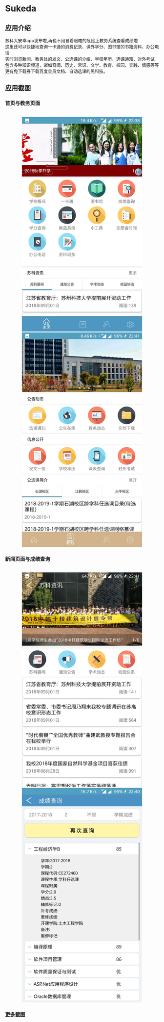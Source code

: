 # Sukeda

## 应用介绍
苏科大安卓app发布啦,再也不用冒着眼瞎的危险上教务系统查看成绩啦<br>
这里还可以快捷地查询一卡通的消费记录、课外学分、图书馆的书籍资料、办公电话<br>
实时浏览新闻、教务处的发文、公选课的介绍、学校年历、选课通知、对外考试<br>
包含多种知识频道，诸如奇闻、历史、常识、文学、教育、校园、实践、情感等等<br>
更有免下载券下载百度会员文档、自动选课的黑科技。<br>


## 应用截图

### 首页与教务页面
<br>
<div align="center">
  <img height="700px" src="https://github.com/SunAlwaysOnline/Sukeda/blob/master/screenshot/%E9%A6%96%E9%A1%B5.jpg"/>
  <img height="700px" src="https://github.com/SunAlwaysOnline/Sukeda/blob/master/screenshot/%E6%95%99%E5%8A%A1%E9%A1%B5%E9%9D%A2.jpg"/>
</div>


### 新闻页面与成绩查询
<br>
<div align="center">
  <img height="700px" src="https://github.com/SunAlwaysOnline/Sukeda/blob/master/screenshot/%E6%96%B0%E9%97%BB%E9%A1%B5%E9%9D%A2.jpg"/>
  <img height="700px" src="https://github.com/SunAlwaysOnline/Sukeda/blob/master/screenshot/%E6%9F%A5%E8%AF%A2%E6%88%90%E7%BB%A9.jpg"/>
</div>

### <a href="https://github.com/SunAlwaysOnline/Sukeda/tree/master/screenshot">更多截图</a>
